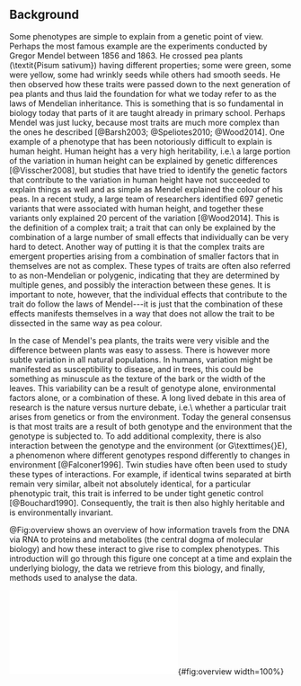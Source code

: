 ## Background

Some phenotypes are simple to explain from a genetic point of view.
Perhaps the most famous example are the experiments conducted by Gregor Mendel between 1856 and 1863.
He crossed pea plants (\textit{Pisum sativum}) having different properties; some were green, some were yellow, some had wrinkly seeds while others had smooth seeds.
He then observed how these traits were passed down to the next generation of pea plants and thus laid the foundation for what we today refer to as the laws of Mendelian inheritance.
This is something that is so fundamental in biology today that parts of it are taught already in primary school.
Perhaps Mendel was just lucky, because most traits are much more complex than the ones he described [@Barsh2003; @Speliotes2010; @Wood2014].
One example of a phenotype that has been notoriously difficult to explain is human height.
Human height has a very high heritability, i.e.\ a large portion of the variation in human height can be explained by genetic differences [@Visscher2008], but studies that have tried to identify the genetic factors that contribute to the variation in human height have not succeeded to explain things as well and as simple as Mendel explained the colour of his peas.
In a recent study, a large team of researchers identified 697 genetic variants that were associated with human height, and together these variants only explained 20 percent of the variation [@Wood2014].
This is the definition of a complex trait; a trait that can only be explained by the combination of a large number of small effects that individually can be very hard to detect.
Another way of putting it is that the complex traits are emergent properties arising from a combination of smaller factors that in themselves are not as complex.
These types of traits are often also referred to as non-Mendelian or polygenic, indicating that they are determined by multiple genes, and possibly the interaction between these genes.
It is important to note, however, that the individual effects that contribute to the trait do follow the laws of Mendel---it is just that the combination of these effects manifests themselves in a way that does not allow the trait to be dissected in the same way as pea colour.

In the case of Mendel's pea plants, the traits were very visible and the difference between plants was easy to assess.
There is however more subtle variation in all natural populations.
In humans, variation might be manifested as susceptibility to disease, and in trees, this could be something as minuscule as the texture of the bark or the width of the leaves.
This variability can be a result of genotype alone, environmental factors alone, or a combination of these.
A long lived debate in this area of research is the nature versus nurture debate, i.e.\ whether a particular trait arises from genetics or from the environment.
Today the general consensus is that most traits are a result of both genotype and the environment that the genotype is subjected to.
To add additional complexity, there is also interaction between the genotype and the environment (or G\texttimes{}E), a phenomenon where different genotypes respond differently to changes in environment [@Falconer1996].
Twin studies have often been used to study these types of interactions.
For example, if identical twins separated at birth remain very similar, albeit not absolutely identical, for a particular phenotypic trait, this trait is inferred to be under tight genetic control [@Bouchard1990].
Consequently, the trait is then also highly heritable and is environmentally invariant.

@Fig:overview shows an overview of how information travels from the DNA via RNA to proteins and metabolites (the central dogma of molecular biology) and how these interact to give rise to complex phenotypes.
This introduction will go through this figure one concept at a time and explain the underlying biology, the data we retrieve from this biology, and finally, methods used to analyse the data.

![An overview of the different types of data that has been used in this thesis.
As the foundation we have the genome sequence with its genes and variation.
This gives rise to complex traits by expressing genes that in turn interact with each other in biochemical pathways that in the end can be observed as, for example, leaf shape.](figures/overview.pdf){#fig:overview width=100%}
